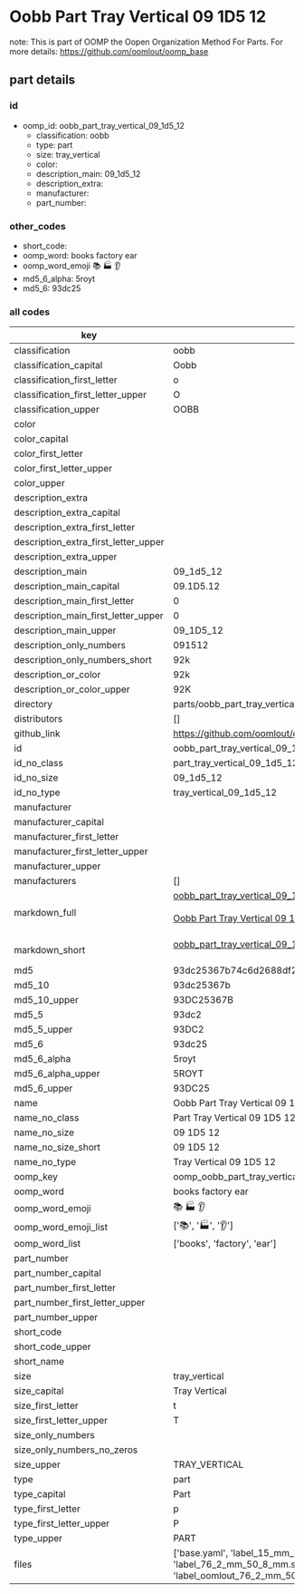 # Oobb Part Tray Vertical 09 1D5 12  

note: This is part of OOMP the Oopen Organization Method For Parts. For more details: https://github.com/oomlout/oomp_base

##  part details





### id
* oomp_id: oobb_part_tray_vertical_09_1d5_12
  * classification: oobb
  * type: part
  * size: tray_vertical
  * color: 
  * description_main: 09_1d5_12
  * description_extra: 
  * manufacturer: 
  * part_number: 

### other_codes
* short_code: 
* oomp_word: books factory ear
* oomp_word_emoji :books: :factory: :ear:
* md5_6_alpha: 5royt
* md5_6: 93dc25

### all codes 
| key | value |  
| --- | --- |  
| classification | oobb |  
| classification_capital | Oobb |  
| classification_first_letter | o |  
| classification_first_letter_upper | O |  
| classification_upper | OOBB |  
| color |  |  
| color_capital |  |  
| color_first_letter |  |  
| color_first_letter_upper |  |  
| color_upper |  |  
| description_extra |  |  
| description_extra_capital |  |  
| description_extra_first_letter |  |  
| description_extra_first_letter_upper |  |  
| description_extra_upper |  |  
| description_main | 09_1d5_12 |  
| description_main_capital | 09.1D5.12 |  
| description_main_first_letter | 0 |  
| description_main_first_letter_upper | 0 |  
| description_main_upper | 09_1D5_12 |  
| description_only_numbers | 091512 |  
| description_only_numbers_short | 92k |  
| description_or_color | 92k |  
| description_or_color_upper | 92K |  
| directory | parts/oobb_part_tray_vertical_09_1d5_12 |  
| distributors | [] |  
| github_link | https://github.com/oomlout/oomlout_oomp_part_src/tree/main/parts/oobb_part_tray_vertical_09_1d5_12/working |  
| id | oobb_part_tray_vertical_09_1d5_12 |  
| id_no_class | part_tray_vertical_09_1d5_12 |  
| id_no_size | 09_1d5_12 |  
| id_no_type | tray_vertical_09_1d5_12 |  
| manufacturer |  |  
| manufacturer_capital |  |  
| manufacturer_first_letter |  |  
| manufacturer_first_letter_upper |  |  
| manufacturer_upper |  |  
| manufacturers | [] |  
| markdown_full | [oobb_part_tray_vertical_09_1d5_12](https://github.com/oomlout/oomlout_oomp_part_src/tree/main/parts/oobb_part_tray_vertical_09_1d5_12/working)<br>[](https://github.com/oomlout/oomlout_oomp_part_src/tree/main/parts/oobb_part_tray_vertical_09_1d5_12/working)<br>[Oobb Part Tray Vertical 09 1D5 12](https://github.com/oomlout/oomlout_oomp_part_src/tree/main/parts/oobb_part_tray_vertical_09_1d5_12/working)<br><br> |  
| markdown_short | [oobb_part_tray_vertical_09_1d5_12](https://github.com/oomlout/oomlout_oomp_part_src/tree/main/parts/oobb_part_tray_vertical_09_1d5_12/working)<br><br> |  
| md5 | 93dc25367b74c6d2688df285018c6c56 |  
| md5_10 | 93dc25367b |  
| md5_10_upper | 93DC25367B |  
| md5_5 | 93dc2 |  
| md5_5_upper | 93DC2 |  
| md5_6 | 93dc25 |  
| md5_6_alpha | 5royt |  
| md5_6_alpha_upper | 5ROYT |  
| md5_6_upper | 93DC25 |  
| name | Oobb Part Tray Vertical 09 1D5 12 |  
| name_no_class | Part Tray Vertical 09 1D5 12 |  
| name_no_size | 09 1D5 12 |  
| name_no_size_short | 09 1D5 12 |  
| name_no_type | Tray Vertical 09 1D5 12 |  
| oomp_key | oomp_oobb_part_tray_vertical_09_1d5_12 |  
| oomp_word | books factory ear |  
| oomp_word_emoji | :books: :factory: :ear: |  
| oomp_word_emoji_list | [':books:', ':factory:', ':ear:'] |  
| oomp_word_list | ['books', 'factory', 'ear'] |  
| part_number |  |  
| part_number_capital |  |  
| part_number_first_letter |  |  
| part_number_first_letter_upper |  |  
| part_number_upper |  |  
| short_code |  |  
| short_code_upper |  |  
| short_name |  |  
| size | tray_vertical |  
| size_capital | Tray Vertical |  
| size_first_letter | t |  
| size_first_letter_upper | T |  
| size_only_numbers |  |  
| size_only_numbers_no_zeros |  |  
| size_upper | TRAY_VERTICAL |  
| type | part |  
| type_capital | Part |  
| type_first_letter | p |  
| type_first_letter_upper | P |  
| type_upper | PART |  
| files | ['base.yaml', 'label_15_mm_30_mm.pdf', 'label_15_mm_30_mm.svg', 'label_76_2_mm_50_8_mm.pdf', 'label_76_2_mm_50_8_mm.svg', 'label_oomlout_76_2_mm_50_8_mm.pdf', 'label_oomlout_76_2_mm_50_8_mm.svg', 'readme.md', 'working.json', 'working.yaml'] |  
